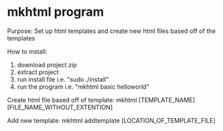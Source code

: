 # mkhtml program

Purpose:
  Set up html templates and create new html files based off of the templates

How to install:
  1) download project zip
  2) extract project
  3) run install file i.e. "sudo ./install"
  4) run the program i.e. "mkhtml basic helloworld"

Create html file based off of template:
  mkhtml [TEMPLATE_NAME] [FILE_NAME_WITHOUT_EXTENTION]

Add new template:
  mkhtml addtemplate [LOCATION_OF_TEMPLATE_FILE]
